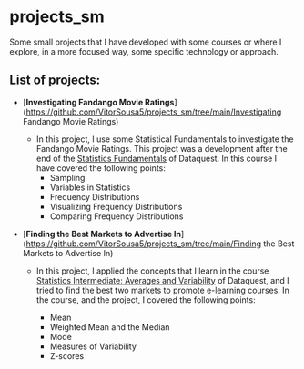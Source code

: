 # projects_sm
Some small projects that I have developed with some courses or where I explore, in a more focused way, some specific technology or approach.

## List of projects:

- [**Investigating Fandango Movie Ratings**](https://github.com/VitorSousa5/projects_sm/tree/main/Investigating Fandango Movie Ratings)

  - In this project, I use some Statistical Fundamentals to investigate the Fandango Movie Ratings. This project was a development after the end of the [Statistics Fundamentals](https://app.dataquest.io/course/statistics-fundamentals) of Dataquest. In this course I have covered the following points:
    - Sampling
    - Variables in Statistics
    - Frequency Distributions
    - Visualizing Frequency Distributions 
    - Comparing Frequency Distributions

- [**Finding the Best Markets to Advertise In**](https://github.com/VitorSousa5/projects_sm/tree/main/Finding the Best Markets to Advertise In)

  - In this project, I applied the concepts that I learn in the course [Statistics Intermediate: Averages and Variability](https://app.dataquest.io/course/statistics-intermediate) of Dataquest, and I tried to find the best two markets to promote e-learning courses. In the course, and the project, I covered the following points:

    - Mean
    - Weighted Mean and the Median
    - Mode
    - Measures of Variability
    - Z-scores